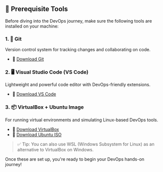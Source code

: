 ## 🚀 Prerequisite Tools

Before diving into the DevOps journey, make sure the following tools are installed on your machine:

### 1. 🧰 Git
Version control system for tracking changes and collaborating on code.

- 🔗 [Download Git](https://git-scm.com/downloads)

### 2. 🖥️ Visual Studio Code (VS Code)
Lightweight and powerful code editor with DevOps-friendly extensions.

- 🔗 [Download VS Code](https://code.visualstudio.com/)

### 3. 📦 VirtualBox + Ubuntu Image
For running virtual environments and simulating Linux-based DevOps tools.

- 🔗 [Download VirtualBox](https://www.virtualbox.org/wiki/Downloads)  
- 🔗 [Download Ubuntu ISO](https://ubuntu.com/download/desktop)

> ✅ Tip: You can also use WSL (Windows Subsystem for Linux) as an alternative to VirtualBox on Windows.

Once these are set up, you're ready to begin your DevOps hands-on journey!
